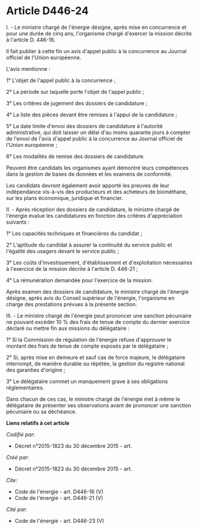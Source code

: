 # Article D446-24

I. - Le ministre chargé de l'énergie désigne, après mise en concurrence et pour une durée de cinq ans, l'organisme chargé
d'exercer la mission décrite à l'article D. 446-16. 

Il fait publier à cette fin un avis d'appel public à la concurrence au Journal officiel de l'Union européenne. 

L'avis mentionne : 

1° L'objet de l'appel public à la concurrence ; 

2° La période sur laquelle porte l'objet de l'appel public ; 

3° Les critères de jugement des dossiers de candidature ; 

4° La liste des pièces devant être remises à l'appui de la candidature ; 

5° La date limite d'envoi des dossiers de candidature à l'autorité administrative, qui doit laisser un délai d'au moins
quarante jours à compter de l'envoi de l'avis d'appel public à la concurrence au Journal officiel de l'Union européenne ; 

6° Les modalités de remise des dossiers de candidature. 

Peuvent être candidats les organismes ayant démontré leurs compétences dans la gestion de bases de données et les examens de
conformité. 

Les candidats devront également avoir apporté les preuves de leur indépendance vis-à-vis des producteurs et des acheteurs de
biométhane, sur les plans économique, juridique et financier. 

II. - Après réception des dossiers de candidature, le ministre chargé de l'énergie évalue les candidatures en fonction des
critères d'appréciation suivants : 

1° Les capacités techniques et financières du candidat ;

2° L'aptitude du candidat à assurer la continuité du service public et l'égalité des usagers devant le service public ; 

3° Les coûts d'investissement, d'établissement et d'exploitation nécessaires à l'exercice de la mission décrite à l'article
D. 446-21 ;

4° La rémunération demandée pour l'exercice de la mission. 

Après examen des dossiers de candidature, le ministre chargé de l'énergie désigne, après avis du Conseil supérieur de
l'énergie, l'organisme en charge des prestations prévues à la présente section. 

III. - Le ministre chargé de l'énergie peut prononcer une sanction pécuniaire ne pouvant excéder 10 % des frais de tenue de
compte du dernier exercice déclaré ou mettre fin aux missions du délégataire :

1° Si la Commission de régulation de l'énergie refuse d'approuver le montant des frais de tenue de compte exposés par le
délégataire ; 

2° Si, après mise en demeure et sauf cas de force majeure, le délégataire interrompt, de manière durable ou répétée, la
gestion du registre national des garanties d'origine ;

3° Le délégataire commet un manquement grave à ses obligations réglementaires.

Dans chacun de ces cas, le ministre chargé de l'énergie met à même le délégataire de présenter ses observations avant de
prononcer une sanction pécuniaire ou sa déchéance.

**Liens relatifs à cet article**

_Codifié par_:

  - Décret n°2015-1823 du 30 décembre 2015 - art.

_Créé par_:

  - Décret n°2015-1823 du 30 décembre 2015 - art.

_Cite_:

  - Code de l'énergie - art. D446-16 (V)
  - Code de l'énergie - art. D446-21 (V)

_Cité par_:

  - Code de l'énergie - art. D446-23 (V)
